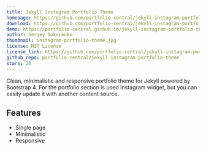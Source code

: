 ```yaml
---
title: Jekyll Instagram Portfolio Theme
homepage: https://github.com/portfolio-central/jekyll-instagram-portfolio-theme
download: https://github.com/portfolio-central/jekyll-instagram-portfolio-theme/archive/gh-pages.zip
demo: https://portfolio-central.github.io/jekyll-instagram-portfolio-theme/ 
author: Sergey Sokurenko
thumbnail: instagram-portfolio-theme.jpg
license: MIT License
license_link: https://github.com/portfolio-central/jekyll-instagram-portfolio-theme/blob/gh-pages/LICENSE.md
github_repo: portfolio-central/jekyll-instagram-portfolio-theme
stars: 20
---
```


Clean, minimalistic and responsive portfolio theme for Jekyll powered by Bootstrap 4. For the portfolio section is used Instagram widget, but you can easily update it with another content source.

## Features
- Single page
- Minimalistic
- Responsive
